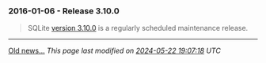 ### 2016\-01\-06 \- Release 3\.10\.0


> SQLite [version 3\.10\.0](releaselog/3_10_0.html) is a regularly scheduled maintenance release.



---


[Old news...](oldnews.html)
*This page last modified on [2024\-05\-22 19:07:18](https://sqlite.org/docsrc/honeypot) UTC* 


